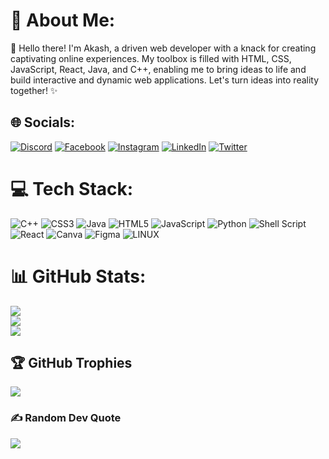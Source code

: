 # 💫 About Me:
👋 Hello there! I'm Akash, a driven web developer with a knack for creating captivating online experiences. My toolbox is filled with HTML, CSS, JavaScript, React, Java, and C++, enabling me to bring ideas to life and build interactive and dynamic web applications. Let's turn ideas into reality together! ✨


## 🌐 Socials:
[![Discord](https://img.shields.io/badge/Discord-%237289DA.svg?logo=discord&logoColor=white)](https://discord.gg/akashx1550) [![Facebook](https://img.shields.io/badge/Facebook-%231877F2.svg?logo=Facebook&logoColor=white)](https://www.facebook.com/profile.php?id=100014805342167) [![Instagram](https://img.shields.io/badge/Instagram-%23E4405F.svg?logo=Instagram&logoColor=white)](https://instagram.com/Redstien) [![LinkedIn](https://img.shields.io/badge/LinkedIn-%230077B5.svg?logo=linkedin&logoColor=white)](https://linkedin.com/in/akash-11734b225/) [![Twitter](https://img.shields.io/badge/Twitter-%231DA1F2.svg?logo=Twitter&logoColor=white)](https://twitter.com/Akash__X)

# 💻 Tech Stack:
![C++](https://img.shields.io/badge/c++-%2300599C.svg?style=for-the-badge&logo=c%2B%2B&logoColor=white) ![CSS3](https://img.shields.io/badge/css3-%231572B6.svg?style=for-the-badge&logo=css3&logoColor=white) ![Java](https://img.shields.io/badge/java-%23ED8B00.svg?style=for-the-badge&logo=java&logoColor=white) ![HTML5](https://img.shields.io/badge/html5-%23E34F26.svg?style=for-the-badge&logo=html5&logoColor=white) ![JavaScript](https://img.shields.io/badge/javascript-%23323330.svg?style=for-the-badge&logo=javascript&logoColor=%23F7DF1E) ![Python](https://img.shields.io/badge/python-3670A0?style=for-the-badge&logo=python&logoColor=ffdd54) ![Shell Script](https://img.shields.io/badge/shell_script-%23121011.svg?style=for-the-badge&logo=gnu-bash&logoColor=white) ![React](https://img.shields.io/badge/react-%2320232a.svg?style=for-the-badge&logo=react&logoColor=%2361DAFB) ![Canva](https://img.shields.io/badge/Canva-%2300C4CC.svg?style=for-the-badge&logo=Canva&logoColor=white) 	![Figma](https://img.shields.io/badge/figma-%23F24E1E.svg?style=for-the-badge&logo=figma&logoColor=white) ![LINUX](https://img.shields.io/badge/Linux-FCC624?style=for-the-badge&logo=linux&logoColor=black)
# 📊 GitHub Stats:
![](https://github-readme-stats.vercel.app/api?username=akashx1550&theme=city_light&hide_border=false&include_all_commits=false&count_private=false)<br/>
![](https://github-readme-streak-stats.herokuapp.com/?user=akashx1550&theme=city_light&hide_border=false)<br/>
![](https://github-readme-stats.vercel.app/api/top-langs/?username=akashx1550&theme=city_light&hide_border=false&include_all_commits=false&count_private=false&layout=compact)

## 🏆 GitHub Trophies
![](https://github-profile-trophy.vercel.app/?username=akashx1550&theme=radical&no-frame=false&no-bg=true&margin-w=4)

### ✍️ Random Dev Quote
![](https://quotes-github-readme.vercel.app/api?type=horizontal&theme=radical)

<!-- Proudly created with GPRM ( https://gprm.itsvg.in ) -->
